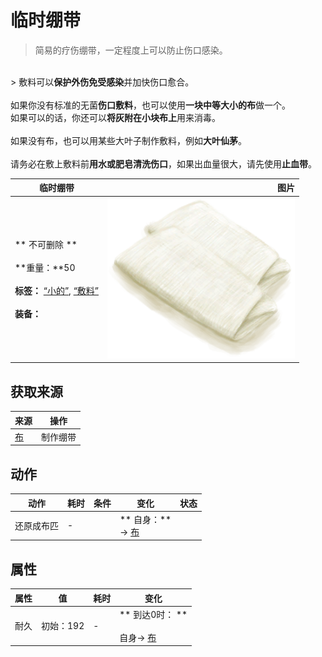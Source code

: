 # 临时绷带  
> 简易的疗伤绷带，一定程度上可以防止伤口感染。  
<br>  
> 敷料可以<b>保护外伤免受感染</b>并加快伤口愈合。<br><br>如果你没有标准的无菌<b>伤口敷料</b>，也可以使用<b>一块中等大小的布</b>做一个。<br>如果可以的话，你还可以<b>将灰附在小块布上</b>用来消毒。<br><br>如果没有布，也可以用某些大叶子制作敷料，例如<b>大叶仙茅</b>。<br><br>请务必在敷上敷料前<b>用水或肥皂清洗伤口</b>，如果出血量很大，请先使用<b>止血带</b>。  
  
  临时绷带  |   图片   
 ----  |  ----:   
 ** 不可删除 **<br><br>**重量：**50<br><br>**标签：**	[“小的”](tag_Tiny.md), [“敷料”](tag_Dressing.md)<br><br>**装备：**  |  <img decoding="async" src="Sprite/Footwraps.png" href="a.md" style="max-width:300px;max-height:300px;">   
  
## 获取来源  
来源  |  操作  
----  |  ----  
[布](Cloth.md)  |  制作绷带  
## 动作  
动作  |  耗时  |  条件  |  变化  |  状态  
----  |  ----  |  ----  |  ----  |  ----  
还原成布匹<br>  |  -  |    |  ** 自身：**<br>→ [布](Cloth.md)  |    
## 属性   
属性  |  值  |  耗时  |  变化  
----  |  ----  |  ----  |  ----  
耐久  |  初始：192  |  -  |  ** 到达0时： **<br><br>自身→ [布](Cloth.md)  


<script>document.title="临时绷带 - 卡牌生存百科 Card Survival Wiki";</script>